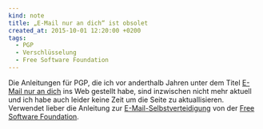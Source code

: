 ```yaml
---
kind: note
title: „E-Mail nur an dich“ ist obsolet
created_at: 2015-10-01 12:20:00 +0200
tags:
  - PGP
  - Verschlüsselung
  - Free Software Foundation
---
```


Die Anleitungen für PGP, die ich vor anderthalb Jahren unter dem Titel [E-Mail
nur an dich][enad] ins Web gestellt habe, sind inzwischen nicht mehr aktuell
und ich habe auch leider keine Zeit um die Seite zu aktuallisieren. Verwendet
lieber die Anleitung zur [E-Mail-Selbstverteidigung][defence] von der [Free
Software Foundation][fsf].


[enad]: http://www.email-nur-an-dich.de/

[defence]: https://emailselfdefense.fsf.org/de/

[fsf]: https://www.fsf.org/
